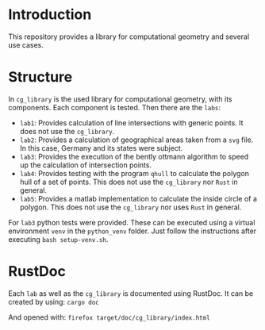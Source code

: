 # Introduction

This repository provides a library for computational geometry and several use cases.

# Structure

In `cg_library` is the used library for computational geometry, with its components. Each component is tested.
Then there are the `labs`:
- `lab1`: Provides calculation of line intersections with generic points. It does not use the `cg_library`.
- `lab2`: Provides a calculation of geographical areas taken from a `svg` file. In this case, Germany and its states were subject.
- `lab3`: Provides the execution of the bently ottmann algorithm to speed up the calculation of intersection points.
- `lab4`: Provides testing with the program `qhull` to calculate the polygon hull of a set of points. This does not use the `cg_library` nor `Rust` in general.
- `lab5`: Provides a matlab implementation to calculate the inside circle of a polygon. This does not use the `cg_library` nor uses `Rust` in general.

For `lab3` python tests were provided. These can be executed using a virtual environment `venv` in the `python_venv` folder. 
Just follow the instructions after executing `bash setup-venv.sh`.

# RustDoc

Each `lab` as well as the `cg_library` is documented using RustDoc.
It can be created by using:
`cargo doc`

And opened with:
`firefox target/doc/cg_library/index.html`

